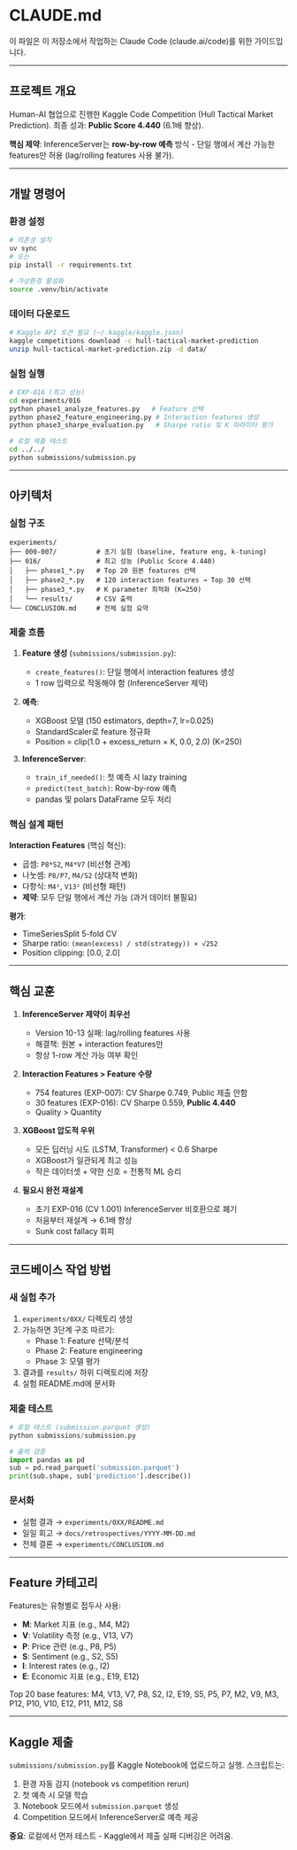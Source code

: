 # CLAUDE.md

이 파일은 이 저장소에서 작업하는 Claude Code (claude.ai/code)를 위한 가이드입니다.

---

## 프로젝트 개요

Human-AI 협업으로 진행한 Kaggle Code Competition (Hull Tactical Market Prediction). 최종 성과: **Public Score 4.440** (6.1배 향상).

**핵심 제약**: InferenceServer는 **row-by-row 예측** 방식 - 단일 행에서 계산 가능한 features만 허용 (lag/rolling features 사용 불가).

---

## 개발 명령어

### 환경 설정
```bash
# 의존성 설치
uv sync
# 또는
pip install -r requirements.txt

# 가상환경 활성화
source .venv/bin/activate
```

### 데이터 다운로드
```bash
# Kaggle API 토큰 필요 (~/.kaggle/kaggle.json)
kaggle competitions download -c hull-tactical-market-prediction
unzip hull-tactical-market-prediction.zip -d data/
```

### 실험 실행
```bash
# EXP-016 (최고 성능)
cd experiments/016
python phase1_analyze_features.py   # Feature 선택
python phase2_feature_engineering.py # Interaction features 생성
python phase3_sharpe_evaluation.py   # Sharpe ratio 및 K 파라미터 평가

# 로컬 제출 테스트
cd ../../
python submissions/submission.py
```

---

## 아키텍처

### 실험 구조

```
experiments/
├── 000-007/          # 초기 실험 (baseline, feature eng, k-tuning)
├── 016/              # 최고 성능 (Public Score 4.440)
│   ├── phase1_*.py   # Top 20 원본 features 선택
│   ├── phase2_*.py   # 120 interaction features → Top 30 선택
│   ├── phase3_*.py   # K parameter 최적화 (K=250)
│   └── results/      # CSV 출력
└── CONCLUSION.md     # 전체 실험 요약
```

### 제출 흐름

1. **Feature 생성** (`submissions/submission.py`):
   - `create_features()`: 단일 행에서 interaction features 생성
   - 1 row 입력으로 작동해야 함 (InferenceServer 제약)

2. **예측**:
   - XGBoost 모델 (150 estimators, depth=7, lr=0.025)
   - StandardScaler로 feature 정규화
   - Position = clip(1.0 + excess_return × K, 0.0, 2.0) (K=250)

3. **InferenceServer**:
   - `train_if_needed()`: 첫 예측 시 lazy training
   - `predict(test_batch)`: Row-by-row 예측
   - pandas 및 polars DataFrame 모두 처리

### 핵심 설계 패턴

**Interaction Features** (핵심 혁신):
- 곱셈: `P8*S2`, `M4*V7` (비선형 관계)
- 나눗셈: `P8/P7`, `M4/S2` (상대적 변화)
- 다항식: `M4²`, `V13²` (비선형 패턴)
- **제약**: 모두 단일 행에서 계산 가능 (과거 데이터 불필요)

**평가**:
- TimeSeriesSplit 5-fold CV
- Sharpe ratio: `(mean(excess) / std(strategy)) × √252`
- Position clipping: [0.0, 2.0]

---

## 핵심 교훈

1. **InferenceServer 제약이 최우선**
   - Version 10-13 실패: lag/rolling features 사용
   - 해결책: 원본 + interaction features만
   - 항상 1-row 계산 가능 여부 확인

2. **Interaction Features > Feature 수량**
   - 754 features (EXP-007): CV Sharpe 0.749, Public 제출 안함
   - 30 features (EXP-016): CV Sharpe 0.559, **Public 4.440**
   - Quality > Quantity

3. **XGBoost 압도적 우위**
   - 모든 딥러닝 시도 (LSTM, Transformer) < 0.6 Sharpe
   - XGBoost가 일관되게 최고 성능
   - 작은 데이터셋 + 약한 신호 = 전통적 ML 승리

4. **필요시 완전 재설계**
   - 초기 EXP-016 (CV 1.001) InferenceServer 비호환으로 폐기
   - 처음부터 재설계 → 6.1배 향상
   - Sunk cost fallacy 회피

---

## 코드베이스 작업 방법

### 새 실험 추가

1. `experiments/0XX/` 디렉토리 생성
2. 가능하면 3단계 구조 따르기:
   - Phase 1: Feature 선택/분석
   - Phase 2: Feature engineering
   - Phase 3: 모델 평가
3. 결과를 `results/` 하위 디렉토리에 저장
4. 실험 README.md에 문서화

### 제출 테스트

```python
# 로컬 테스트 (submission.parquet 생성)
python submissions/submission.py

# 출력 검증
import pandas as pd
sub = pd.read_parquet('submission.parquet')
print(sub.shape, sub['prediction'].describe())
```

### 문서화

- 실험 결과 → `experiments/0XX/README.md`
- 일일 회고 → `docs/retrospectives/YYYY-MM-DD.md`
- 전체 결론 → `experiments/CONCLUSION.md`

---

## Feature 카테고리

Features는 유형별로 접두사 사용:
- **M**: Market 지표 (e.g., M4, M2)
- **V**: Volatility 측정 (e.g., V13, V7)
- **P**: Price 관련 (e.g., P8, P5)
- **S**: Sentiment (e.g., S2, S5)
- **I**: Interest rates (e.g., I2)
- **E**: Economic 지표 (e.g., E19, E12)

Top 20 base features: M4, V13, V7, P8, S2, I2, E19, S5, P5, P7, M2, V9, M3, P12, P10, V10, E12, P11, M12, S8

---

## Kaggle 제출

`submissions/submission.py`를 Kaggle Notebook에 업로드하고 실행. 스크립트는:
1. 환경 자동 감지 (notebook vs competition rerun)
2. 첫 예측 시 모델 학습
3. Notebook 모드에서 `submission.parquet` 생성
4. Competition 모드에서 InferenceServer로 예측 제공

**중요**: 로컬에서 먼저 테스트 - Kaggle에서 제출 실패 디버깅은 어려움.
